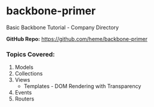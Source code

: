 backbone-primer
===============
Basic Backbone Tutorial - Company Directory

**GitHub Repo:** https://github.com/heme/backbone-primer

### Topics Covered: ###

1. Models
2. Collections
3. Views
   * Templates - DOM Rendering with Transparency
4. Events
5. Routers
